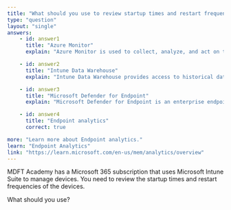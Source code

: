 ```yaml
---
title: "What should you use to review startup times and restart frequencies of devices?"
type: "question"
layout: "single"
answers:
    - id: answer1
      title: "Azure Monitor"
      explain: "Azure Monitor is used to collect, analyze, and act on telemetry data from your cloud and on-premises environments, but it is not specifically designed for reviewing startup times and restart frequencies of devices."

    - id: answer2
      title: "Intune Data Warehouse"
      explain: "Intune Data Warehouse provides access to historical data about your Intune environment, but it is not specifically designed for reviewing startup times and restart frequencies of devices."

    - id: answer3
      title: "Microsoft Defender for Endpoint"
      explain: "Microsoft Defender for Endpoint is an enterprise endpoint security platform designed to help enterprises prevent, detect, investigate, and respond to advanced threats, but it is not specifically designed for reviewing startup times and restart frequencies of devices."

    - id: answer4
      title: "Endpoint analytics"
      correct: true

more: "Learn more about Endpoint analytics."
learn: "Endpoint Analytics"
link: "https://learn.microsoft.com/en-us/mem/analytics/overview"
---
```

MDFT Academy has a Microsoft 365 subscription that uses Microsoft Intune Suite to manage devices. You need to review the startup times and restart frequencies of the devices.

What should you use?